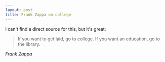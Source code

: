 ```yaml
---
layout: post
title: Frank Zappa on college
---
```


I can't find a direct source for this, but it's great:

>If you want to get laid, go to college. If you want an education, go to the library.

<cite>Frank Zappa</cite>
